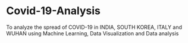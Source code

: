 # Covid-19-Analysis
To analyze the spread of COVID-19 in INDIA, SOUTH KOREA, ITALY and WUHAN using Machine Learning, Data Visualization and Data analysis
